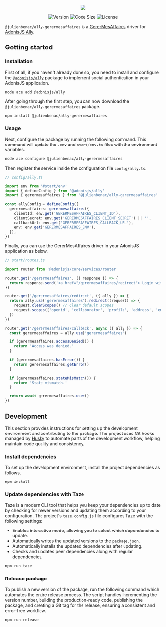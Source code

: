 <div align="center">
  <img src="https://github.com/user-attachments/assets/74aa6d90-cc19-4c32-adb6-d621dd3e5270" />
</div>

<div align="center">

![Version](https://img.shields.io/npm/v/@julienbenac/ally-gerermesaffaires?style=for-the-badge&colorA=4c566a&colorB=5382a1&logo=npm&logoColor=white)
![Code Size](https://img.shields.io/github/languages/code-size/julienbenac/ally-gerermesaffaires?style=for-the-badge&colorA=4c566a&colorB=ebcb8b&logo=github&logoColor=white)
![License](https://img.shields.io/github/license/julienbenac/ally-gerermesaffaires?style=for-the-badge&colorA=4c566a&colorB=a3be8c)

</div>

`@julienbenac/ally-gerermesaffaires` is a [GererMesAffaires](https://www.gerermesaffaires.com) driver for [AdonisJS Ally](https://docs.adonisjs.com/guides/authentication/social-authentication).

## Getting started

### Installation

First of all, if you haven't already done so, you need to install and configure the [`@adonisjs/ally`](https://www.npmjs.com/package/@adonisjs/ally) package to implement social authentication in your AdonisJS application.

```bash
node ace add @adonisjs/ally
```

After going through the first step, you can now download the `@julienbenac/ally-gerermesaffaires` package.

```bash
npm install @julienbenac/ally-gerermesaffaires
```

### Usage

Next, configure the package by running the following command. This command will update the `.env` and `start/env.ts` files with the environment variables.

```bash
node ace configure @julienbenac/ally-gerermesaffaires
```

Then register the service inside the configuration file `config/ally.ts`.

```ts
// config/ally.ts

import env from '#start/env'
import { defineConfig } from '@adonisjs/ally'
import { gerermesaffaires } from '@julienbenac/ally-gerermesaffaires'

const allyConfig = defineConfig({
  gerermesaffaires: gerermesaffaires({
    clientId: env.get('GERERMESAFFAIRES_CLIENT_ID'),
    clientSecret: env.get('GERERMESAFFAIRES_CLIENT_SECRET') || '',
    callbackUrl: env.get('GERERMESAFFAIRES_CALLBACK_URL'),
    env: env.get('GERERMESAFFAIRES_ENV'),
  }),
})
```

Finally, you can use the GererMesAffaires driver in your AdonisJS application as below.

```ts
// start/routes.ts

import router from '@adonisjs/core/services/router'

router.get('/gerermesaffaires', ({ response }) => {
  return response.send('<a href="/gerermesaffaires/redirect"> Login with GererMesAffaires </a>')
})

router.get('/gerermesaffaires/redirect', ({ ally }) => {
  return ally.use('gerermesaffaires').redirect((request) => {
    request.clearScopes() // Clear default scopes
    request.scopes(['openid', 'collaborator', 'profile', 'address', 'email', 'phone'])
  })
})

router.get('/gerermesaffaires/callback', async ({ ally }) => {
  const gerermesaffaires = ally.use('gerermesaffaires')

  if (gerermesaffaires.accessDenied()) {
    return 'Access was denied.'
  }

  if (gerermesaffaires.hasError()) {
    return gerermesaffaires.getError()
  }

  if (gerermesaffaires.stateMisMatch()) {
    return 'State mismatch.'
  }

  return await gerermesaffaires.user()
})
```

## Development

This section provides instructions for setting up the development environment and contributing to the package. The project uses Git hooks managed by [Husky](https://typicode.github.io/husky) to automate parts of the development workflow, helping maintain code quality and consistency.

### Install dependencies

To set up the development environment, install the project dependencies as follows.

```bash
npm install
```

### Update dependencies with Taze

Taze is a modern CLI tool that helps you keep your dependencies up to date by checking for newer versions and updating them according to your configuration. The project's `taze.config.js` file configures Taze with the following settings:

- Enables interactive mode, allowing you to select which dependencies to update.
- Automatically writes the updated versions to the `package.json`.
- Automatically installs the updated dependencies after updating.
- Checks and updates peer dependencies along with regular dependencies.

```bash
npm run taze
```

### Release package

To publish a new version of the package, run the following command which automates the entire release process. The script handles incrementing the version number, building the production-ready code, publishing the package, and creating a Git tag for the release, ensuring a consistent and error-free workflow.

```bash
npm run release
```

